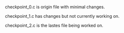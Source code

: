 checkpoint_0.c is origin file with minimal changes.

checkpoint_1.c has changes but not currently working on.

checkpoint_2.c is the lastes file being worked on.